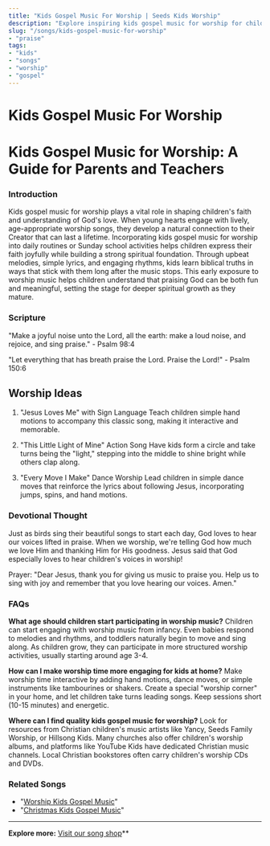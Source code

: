 ```yaml
---
title: "Kids Gospel Music For Worship | Seeds Kids Worship"
description: "Explore inspiring kids gospel music for worship for children's worship and faith development. Biblical music resources for families and ministry."
slug: "/songs/kids-gospel-music-for-worship"
- "praise"
tags:
- "kids"
- "songs"
- "worship"
- "gospel"
---
```


# Kids Gospel Music For Worship

# Kids Gospel Music for Worship: A Guide for Parents and Teachers

### Introduction
Kids gospel music for worship plays a vital role in shaping children's faith and understanding of God's love. When young hearts engage with lively, age-appropriate worship songs, they develop a natural connection to their Creator that can last a lifetime. Incorporating kids gospel music for worship into daily routines or Sunday school activities helps children express their faith joyfully while building a strong spiritual foundation. Through upbeat melodies, simple lyrics, and engaging rhythms, kids learn biblical truths in ways that stick with them long after the music stops. This early exposure to worship music helps children understand that praising God can be both fun and meaningful, setting the stage for deeper spiritual growth as they mature.

### Scripture
"Make a joyful noise unto the Lord, all the earth: make a loud noise, and rejoice, and sing praise." - Psalm 98:4

"Let everything that has breath praise the Lord. Praise the Lord!" - Psalm 150:6

## Worship Ideas
1. "Jesus Loves Me" with Sign Language
Teach children simple hand motions to accompany this classic song, making it interactive and memorable.

2. "This Little Light of Mine" Action Song
Have kids form a circle and take turns being the "light," stepping into the middle to shine bright while others clap along.

3. "Every Move I Make" Dance Worship
Lead children in simple dance moves that reinforce the lyrics about following Jesus, incorporating jumps, spins, and hand motions.

### Devotional Thought
Just as birds sing their beautiful songs to start each day, God loves to hear our voices lifted in praise. When we worship, we're telling God how much we love Him and thanking Him for His goodness. Jesus said that God especially loves to hear children's voices in worship!

Prayer: "Dear Jesus, thank you for giving us music to praise you. Help us to sing with joy and remember that you love hearing our voices. Amen."

### FAQs

**What age should children start participating in worship music?**
Children can start engaging with worship music from infancy. Even babies respond to melodies and rhythms, and toddlers naturally begin to move and sing along. As children grow, they can participate in more structured worship activities, usually starting around age 3-4.

**How can I make worship time more engaging for kids at home?**
Make worship time interactive by adding hand motions, dance moves, or simple instruments like tambourines or shakers. Create a special "worship corner" in your home, and let children take turns leading songs. Keep sessions short (10-15 minutes) and energetic.

**Where can I find quality kids gospel music for worship?**
Look for resources from Christian children's music artists like Yancy, Seeds Family Worship, or Hillsong Kids. Many churches also offer children's worship albums, and platforms like YouTube Kids have dedicated Christian music channels. Local Christian bookstores often carry children's worship CDs and DVDs.

### Related Songs

- "[Worship Kids Gospel Music](/songs/worship-kids-gospel-music/)"
- "[Christmas Kids Gospel Music](/activities/christmas-kids-gospel-music/)"

---

**Explore more:** [Visit our song shop](https://seedskidsworship.com/shop)**

<!-- Schema Markup -->
<script type="application/ld+json">
{
  "@context": "https://schema.org",
  "@type": "MusicRecording",
  "name": "Kids Gospel Music For Worship",
  "byArtist": {
    "@type": "MusicGroup",
    "name": "Seeds Kids Worship"
  },
  "isFamilyFriendly": true,
  "url": "https://seedskidsworship.com/songs/kids-gospel-music-for-worship/"
}
</script>